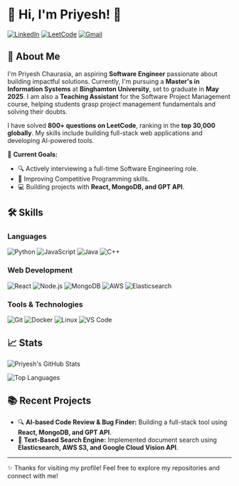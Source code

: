 # 💫 Hi, I'm Priyesh! 👋

[![LinkedIn](https://img.shields.io/badge/LinkedIn-Priyesh%20Kumar%20Chaurasia-blue?logo=linkedin&logoColor=white&style=flat-square)](https://www.linkedin.com/in/itsPriyeshKumar/)
[![LeetCode](https://img.shields.io/badge/LeetCode-Top%2045k-orange?logo=leetcode&logoColor=white&style=flat-square)](https://leetcode.com/itsPriyeshKumar/)
[![Gmail](https://img.shields.io/badge/Email-priyeshchaurasia@gmail.com-red?logo=gmail&logoColor=white&style=flat-square)](mailto:pchaurasia@binghamton.edu)

## 🚀 About Me
I'm Priyesh Chaurasia, an aspiring **Software Engineer** passionate about building impactful solutions. Currently, I'm pursuing a **Master's in Information Systems** at **Binghamton University**, set to graduate in **May 2025**. I am also a **Teaching Assistant** for the Software Project Management course, helping students grasp project management fundamentals and solving their doubts.

I have solved **800+ questions on LeetCode**, ranking in the **top 30,000 globally**. My skills include building full-stack web applications and developing AI-powered tools.

🎯 **Current Goals:**
- 🔍 Actively interviewing a full-time Software Engineering role.
- 💪 Improving Competitive Programming skills.
- 💻 Building projects with **React, MongoDB, and GPT API**.

## 🛠️ Skills
### Languages
![Python](https://img.shields.io/badge/Python-3776AB?style=for-the-badge&logo=python&logoColor=white)
![JavaScript](https://img.shields.io/badge/JavaScript-F7DF1E?style=for-the-badge&logo=javascript&logoColor=black)
![Java](https://img.shields.io/badge/Java-007396?style=for-the-badge&logo=java&logoColor=white)
![C++](https://img.shields.io/badge/C++-00599C?style=for-the-badge&logo=c%2B%2B&logoColor=white)

### Web Development
![React](https://img.shields.io/badge/React-61DAFB?style=for-the-badge&logo=react&logoColor=black)
![Node.js](https://img.shields.io/badge/Node.js-339933?style=for-the-badge&logo=node.js&logoColor=white)
![MongoDB](https://img.shields.io/badge/MongoDB-47A248?style=for-the-badge&logo=mongodb&logoColor=white)
![AWS](https://img.shields.io/badge/AWS-232F3E?style=for-the-badge&logo=amazon-aws&logoColor=white)
![Elasticsearch](https://img.shields.io/badge/Elasticsearch-005571?style=for-the-badge&logo=elasticsearch&logoColor=white)

### Tools & Technologies
![Git](https://img.shields.io/badge/Git-F05032?style=for-the-badge&logo=git&logoColor=white)
![Docker](https://img.shields.io/badge/Docker-2496ED?style=for-the-badge&logo=docker&logoColor=white)
![Linux](https://img.shields.io/badge/Linux-FCC624?style=for-the-badge&logo=linux&logoColor=black)
![VS Code](https://img.shields.io/badge/VS%20Code-007ACC?style=for-the-badge&logo=visual-studio-code&logoColor=white)

## 📈 Stats
![Priyesh's GitHub Stats](https://github-readme-stats.vercel.app/api?username=priyeshchaurasia&show_icons=true&theme=radical)

![Top Languages](https://github-readme-stats.vercel.app/api/top-langs/?username=priyeshchaurasia&layout=compact&theme=radical)

## 📚 Recent Projects
- 🔍 **AI-based Code Review & Bug Finder:** Building a full-stack tool using **React, MongoDB, and GPT API**.
- 📂 **Text-Based Search Engine:** Implemented document search using **Elasticsearch, AWS S3, and Google Cloud Vision API**.
---

✨ Thanks for visiting my profile! Feel free to explore my repositories and connect with me!
